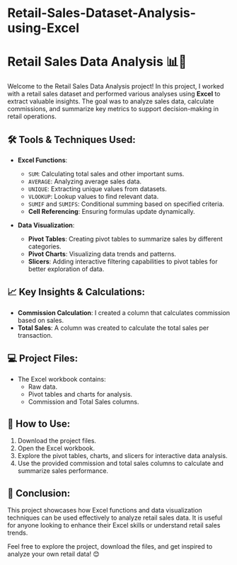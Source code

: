 # Retail-Sales-Dataset-Analysis-using-Excel
# Retail Sales Data Analysis 📊💼

Welcome to the Retail Sales Data Analysis project! 
In this project, I worked with a retail sales dataset and performed various analyses using **Excel** to extract valuable insights. The goal was to analyze sales data, calculate commissions, and summarize key metrics to support decision-making in retail operations.

## 🛠️ Tools & Techniques Used:
- **Excel Functions**:
  - `SUM`: Calculating total sales and other important sums.
  - `AVERAGE`: Analyzing average sales data.
  - `UNIQUE`: Extracting unique values from datasets.
  - `VLOOKUP`: Lookup values to find relevant data.
  - `SUMIF` and `SUMIFS`: Conditional summing based on specified criteria.
  - **Cell Referencing**: Ensuring formulas update dynamically.
  
- **Data Visualization**:
  - **Pivot Tables**: Creating pivot tables to summarize sales by different categories.
  - **Pivot Charts**: Visualizing data trends and patterns.
  - **Slicers**: Adding interactive filtering capabilities to pivot tables for better exploration of data.

## 📈 Key Insights & Calculations:
- **Commission Calculation**: I created a column that calculates commission based on sales.
- **Total Sales**: A column was created to calculate the total sales per transaction.
  
## 💻 Project Files:
- The Excel workbook contains:
  - Raw data.
  - Pivot tables and charts for analysis.
  - Commission and Total Sales columns.

## 📝 How to Use:
1. Download the project files.
2. Open the Excel workbook.
3. Explore the pivot tables, charts, and slicers for interactive data analysis.
4. Use the provided commission and total sales columns to calculate and summarize sales performance.

## 📌 Conclusion:
This project showcases how Excel functions and data visualization techniques can be used effectively to analyze retail sales data. It is useful for anyone looking to enhance their Excel skills or understand retail sales trends.

Feel free to explore the project, download the files, and get inspired to analyze your own retail data! 😊
